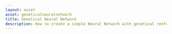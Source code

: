 ```yaml
---
layout: asset
asset: geneticalneuralnetwork
title: Genetical Neural Network
description: How to create a simple Neural Network with genetical renforcement
---
```

